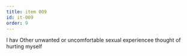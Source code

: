 ```yaml
---
title: item 009
id: it-009
order: 9
---
```

I hav Other unwanted or uncomfortable sexual experiencee thought of hurting myself